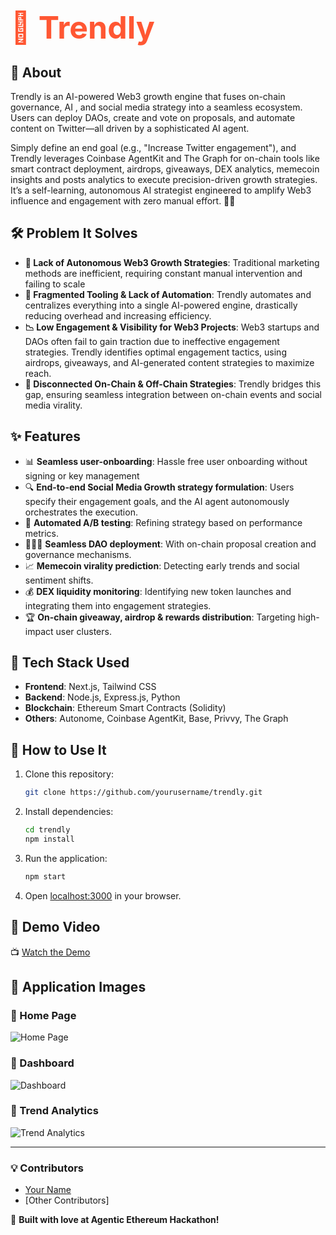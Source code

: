 # <span style="color:#FF5733; font-size: 50px;">🚀 Trendly</span>

## 📌 About
Trendly is an AI-powered Web3 growth engine that fuses on-chain governance, AI , and social media strategy into a seamless ecosystem. Users can deploy DAOs, create and vote on proposals, and automate content on Twitter—all driven by a sophisticated AI agent.

Simply define an end goal (e.g., "Increase Twitter engagement"), and Trendly leverages Coinbase AgentKit and The Graph for on-chain tools like smart contract deployment, airdrops, giveaways, DEX analytics, memecoin insights and posts analytics to execute precision-driven growth strategies. It’s a self-learning, autonomous AI strategist engineered to amplify Web3 influence and engagement with zero manual effort. 🚀🔥

## 🛠️ Problem It Solves
- **🚀 Lack of Autonomous Web3 Growth Strategies**: Traditional marketing methods are inefficient, requiring constant manual intervention and failing to scale
- **🧩 Fragmented Tooling & Lack of Automation**: Trendly automates and centralizes everything into a single AI-powered engine, drastically reducing overhead and increasing efficiency.
- **📉 Low Engagement & Visibility for Web3 Projects**: Web3 startups and DAOs often fail to gain traction due to ineffective engagement strategies. Trendly identifies optimal engagement tactics, using airdrops, giveaways, and AI-generated content strategies to maximize reach.
- **🔗 Disconnected On-Chain & Off-Chain Strategies**: Trendly bridges this gap, ensuring seamless integration between on-chain events and social media virality.

## ✨ Features
- 📊 **Seamless user-onboarding**: Hassle free user onboarding without signing or key management
- 🔍 **End-to-end Social Media Growth strategy formulation**: Users specify their engagement goals, and the AI agent autonomously orchestrates the execution.
- 🧪 **Automated A/B testing**: Refining strategy based on performance metrics.
- 🧑‍🤝‍🧑 **Seamless DAO deployment**: With on-chain proposal creation and governance mechanisms.
- 📈 **Memecoin virality prediction**: Detecting early trends and social sentiment shifts.
- 💰 **DEX liquidity monitoring**: Identifying new token launches and integrating them into engagement strategies.
- 🏆 **On-chain giveaway, airdrop & rewards distribution**: Targeting high-impact user clusters.

## 🔧 Tech Stack Used
- **Frontend**: Next.js, Tailwind CSS
- **Backend**: Node.js, Express.js, Python
- **Blockchain**: Ethereum Smart Contracts (Solidity)
- **Others**: Autonome, Coinbase AgentKit, Base, Privvy, The Graph

## 🚀 How to Use It
1. Clone this repository:
   ```sh
   git clone https://github.com/yourusername/trendly.git
   ```
2. Install dependencies:
   ```sh
   cd trendly
   npm install
   ```
3. Run the application:
   ```sh
   npm start
   ```
4. Open [localhost:3000](http://localhost:3000) in your browser.

## 🎥 Demo Video
📺 [Watch the Demo](https://your-demo-video-url.com)

## 📸 Application Images
### 🔹 Home Page
![Home Page](https://your-image-url.com/homepage.png)

### 🔹 Dashboard
![Dashboard](https://your-image-url.com/dashboard.png)

### 🔹 Trend Analytics
![Trend Analytics](https://your-image-url.com/analytics.png)

---
### 💡 Contributors
- [Your Name](https://github.com/yourusername)
- [Other Contributors]

🚀 **Built with love at Agentic Ethereum Hackathon!**